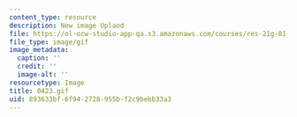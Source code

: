 ```yaml
---
content_type: resource
description: New image Uplaod
file: https://ol-ocw-studio-app-qa.s3.amazonaws.com/courses/res-21g-01-kana-spring-2010/893633bf6f942728955bf2c9bebb33a3_0423.gif
file_type: image/gif
image_metadata:
  caption: ''
  credit: ''
  image-alt: ''
resourcetype: Image
title: 0423.gif
uid: 893633bf-6f94-2728-955b-f2c9bebb33a3
---
```

